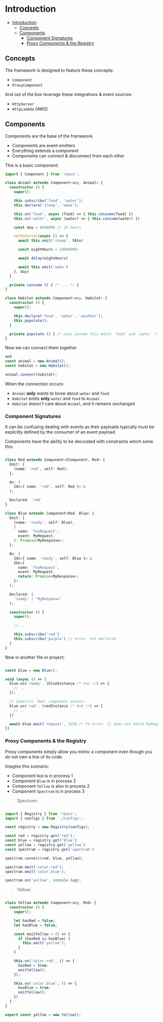 # Introduction

- [Introduction](#introduction)
  - [Concepts](#concepts)
  - [Components](#components)
    - [Component Signatures](#component-signatures)
    - [Proxy Components & the Registry](#proxy-components-the-registry)

## Concepts

The framework is designed to feature these concepts:

- `Component`
- `ProxyComponent`

And out of the box leverage these integrations & event sources:
- `HttpServer`
- `HttpLambda` (AWS)

## Components

Components are the base of the framework.

- Components are event emitters
- Everything extends a component
- Components can connect & disconnect from each other

This is a basic component:

```ts
import { Component } from 'reaco';

class Animal extends Component<any, Animal> {
  constructor () {
    super();

    this.subscribe('food', 'water');
    this.declare('sleep', 'wake');

    this.on('food', async (food) => { this.consume(food) })
    this.on('water', async (water) => { this.consume(water) })

    const day = 8640000 // 24 hours

    setInterval(async () => {
      await this.emit('sleep', this)

      const eightHours = 28800000;

      await delay(eightHours)

      await this.emit('wake')
    }, day)
  }

  private consume () { /* ... */ }
}

class Habitat extends Component<any, Habitat> {
  constructor () {
    super();

    this.declare('food', 'water', 'weather');
    this.populate();
  }

  private populate () { /* Lets assume this emits `food` and `water` */ }
}
```

Now we can connect them together

```ts
and
const animal = new Animal();
const habitat = new Habitat();

animal.connect(habitat);
```

When the connection occurs:
- `Animal` **only** wants to know about `water` and `food`
- `Habitat` emits **only** `water` and `food` to `Animal`
- `Habitat` doesn't care about `Animal`, and it remains unchanged

### Component Signatures

It can be confusing dealing with events as their payloads typically must be explicitly defined by the consumer of an event payload.

Components have the ability to be decorated with constraints which solve this:

```ts

class Red extends Component<IComponent, Red> {
  Emit: {
    (name: 'red', self: Red);
  };

  On: (
    IOn<{ name: 'red', self: Red }> &
  );

  Declared: 'red'
}

class Blue extends Component<Red, Blue> {
  Emit: {
    (name: 'ready', self: Blue);
    (
      name: 'fooRequest',
      event: MyRequest,
    ): Promise<MyResponse>;
  };

  On: (
    IOn<{ name: 'ready', self: Blue }> &
    IOn<{
      name: 'fooRequest',
      event: MyRequest,
      return: Promise<MyResponse>;
    }>
  );

  Declared: (
    'ready' | 'MyResponse'
  );

  constructor () {
    super();

    // ...

    this.subscribe('red')
    this.subscribe('purple') // error, not declared
  }
}

```

Now in another file or project:

```ts

const blue = new Blue();

void (async () => {
  blue.on('ready', (blueInstance /* Foo */) => {
    // ...
  });

  // Inherits `Red` component events!
  blue.on('red', (redInstance /* Red */) => {
    // ...
  })

  await blue.emit('request', 1234 /* TS error, {} does not match MyRequest */)
})
```

### Proxy Components & the Registry

Proxy components simply allow you mimic a component even though you do not own a line of its code.

Imagine this scenario:
- Component `Red` is in process 1
- Component `Blue` is in process 2
- Component `Yellow` is also in process 2
- Component `Spectrum` is in process 3

> Spectrum:

```ts

import { Registry } from 'reaco';
import { configs } from './configs';

const registry = new Registry(configs);

const red = registry.get('red');
const blue = registry.get('blue')
const yellow = registry.get('yellow')
const spectrum = registry.get('spectrum')

spectrum.connect(red, blue, yellow);

spectrum.emit('color.red');
spectrum.emit('color.blue');

spectrum.on('yellow', console.log);
```

> Yellow:

```ts

class Yellow extends Component<any, Red> {
  constructor () {
    super();

    let hasRed = false;
    let hasBlue = false;

    const emitYellow = () => {
      if (hasRed && hasBlue) {
        this.emit('yellow');
      }
    }

    this.on('color.red', () => {
      hasRed = true;
      emitYellow();
    });

    this.on('color.blue', () => {
      hasBlue = true;
      emitYellow();
    })
  }
}

export const yellow = new Yellow();

```

